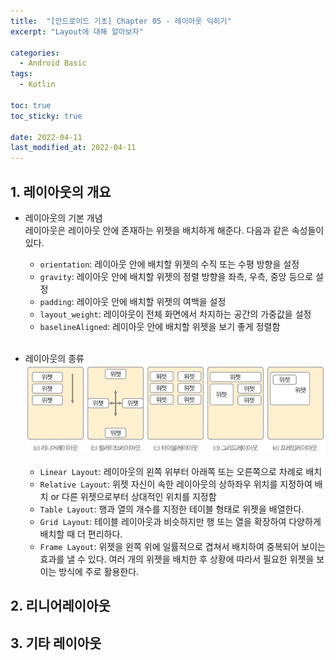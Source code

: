 ```yaml
---
title:  "[안드로이드 기초] Chapter 05 - 레이아웃 익히기"
excerpt: "Layout에 대해 알아보자"

categories:
  - Android Basic
tags:
  - Kotlin

toc: true
toc_sticky: true

date: 2022-04-11
last_modified_at: 2022-04-11
---
```

## 1. 레이아웃의 개요
- 레이아웃의 기본 개념  
  레이아웃은 레이아웃 안에 존재하는 위젯을 배치하게 해준다. 다음과 같은 속성들이 있다.
  - `orientation`: 레이아웃 안에 배치할 위젯의 수직 또는 수평 방향을 설정
  - `gravity`: 레이아웃 안에 배치할 위젯의 정렬 방향을 좌측, 우측, 중앙 등으로 설정
  - `padding`: 레이아웃 안에 배치할 위젯의 여백을 설정
  - `layout_weight`: 레이아웃이 전체 화면에서 차지하는 공간의 가중값을 설정
  - `baselineAligned`: 레이아웃 안에 배치할 위젯을 보기 좋게 정렬함
<br><br>

- 레이아웃의 종류  
  ![Image](/assets/images/%5BAndroid-Basic%5DCh05_1.png)
  - `Linear Layout`: 레이아웃의 왼쪽 위부터 아래쪽 또는 오른쪽으로 차례로 배치
  - `Relative Layout`: 위젯 자신이 속한 레이아웃의 상하좌우 위치를 지정하여 배치 or 다른 위젯으로부터 상대적인 위치를 지정함
  - `Table Layout`: 행과 열의 개수를 지정한 테이블 형태로 위젯을 배열한다.
  - `Grid Layout`: 테이블 레이아웃과 비슷하지만 행 또는 열을 확장하여 다양하게 배치할 때 더 편리하다.
  - `Frame Layout`: 위젯을 왼쪽 위에 일률적으로 겹쳐서 배치하여 중복되어 보이는 효과를 낼 수 있다. 여러 개의 위젯을 배치한 후 상황에 따라서 필요한 위젯을 보이는 방식에 주로 활용한다.

## 2. 리니어레이아웃


## 3. 기타 레이아웃
